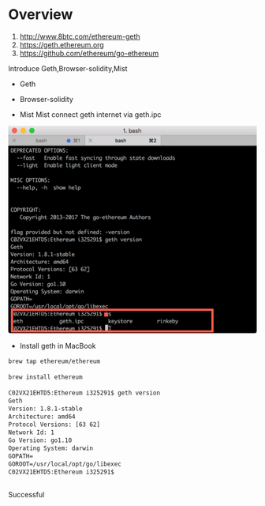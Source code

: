 # Overview

1. http://www.8btc.com/ethereum-geth
2. https://geth.ethereum.org
3. https://github.com/ethereum/go-ethereum

Introduce Geth,Browser-solidity,Mist

* Geth

* Browser-solidity

* Mist
Mist connect geth internet via geth.ipc

![geth-ipc](/picture/Geth-ipc.png)

* Install geth in MacBook

```
brew tap ethereum/ethereum

brew install ethereum

C02VX21EHTD5:Ethereum i325291$ geth version
Geth
Version: 1.8.1-stable
Architecture: amd64
Protocol Versions: [63 62]
Network Id: 1
Go Version: go1.10
Operating System: darwin
GOPATH=
GOROOT=/usr/local/opt/go/libexec
C02VX21EHTD5:Ethereum i325291$


```

Successful 

